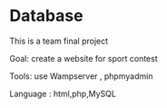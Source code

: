 # Database
This is a team final project

Goal: create a website for sport contest

Tools: use Wampserver , phpmyadmin

Language : html,php,MySQL
